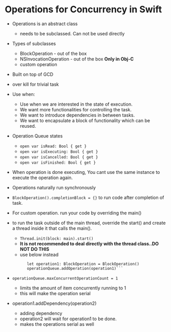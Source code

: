 # Operations for Concurrency in Swift

- Operations is an abstract class
    - needs to be subclassed. Can not be used directly

- Types of subclasses
    - BlockOperation - out of the box
    - NSInvocationOperation - out of the box **Only in Obj-C**
    - custom operation

- Built on top of GCD
- over kill for trivial task

- Use when:
    - Use when we are interested in the state of execution.
    - We want more functionalities for controlling the task.
    - We want to introduce dependencies in between tasks.
    - We want to encapsulate a block of functionality which can be reused.

- Operation Queue states
    - `open var isRead: Bool { get }`
    - `open var isExecuting: Bool { get }`
    - `open var isCancelled: Bool { get }`
    - `open var isFinished: Bool { get }`

- When operation is done executing, You cant use the same instance to execute the operation again. 
- Operations naturally run synchronously
- `BlockOperation().completionBlock = {}` to run code after completion of task.

- For custom operation. run your code by overriding the main()
- to run the task outside of the main thread, override the start() and create a thread inside it that calls the main().
    - `Thread.init(block: main).start()`
    - **It is not recommended to deal directly with the thread class..DO NOT DO THIS**
    - use below instead
         ```let operationQueue: OperationQueue = OperationQueue()
            let operation1: BlockOperation = BlockOperation()
            operationQueue.addOperation(operation1)```

- `operationQueue.maxConcurrentOperationCount = 1` 
    - limits the amount of item concurrently running to 1
    - this will make the operation serial

- operation1.addDependency(operation2)
    - adding dependency
    - operation2 will wait for operation1 to be done.
    - makes the operations serial as well

